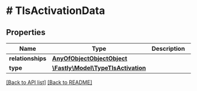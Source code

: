 # # TlsActivationData

## Properties

Name | Type | Description | Notes
------------ | ------------- | ------------- | -------------
**relationships** | [**AnyOfObjectObjectObject**](AnyOfObjectObjectObject.md) |  | [optional]
**type** | [**\Fastly\Model\TypeTlsActivation**](TypeTlsActivation.md) |  | [optional]

[[Back to API list]](../../README.md#endpoints) [[Back to README]](../../README.md)
